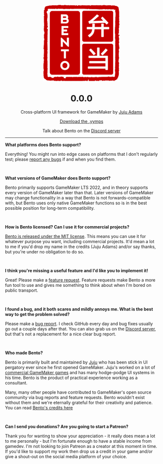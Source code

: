 <img src="https://raw.githubusercontent.com/JujuAdams/Bento/master/LOGO.png" width="50%" style="display: block; margin: auto;" />
<h1 align="center">0.0.0</h1>
<p align="center">Cross-platform UI framework for GameMaker by <a href="https://www.jujuadams.com/" target="_blank">Juju Adams</a></p>

<p align="center"><a href="https://github.com/JujuAdams/Bento/releases/" target="_blank">Download the .yymps</a></p>
<p align="center">Talk about Bento on the <a href="https://discord.gg/8krYCqr" target="_blank">Discord server</a></p>

---

**What platforms does Bento support?**

Everything! You might run into edge cases on platforms that I don't regularly test; please [report any bugs](https://github.com/JujuAdams/Bento/issues) if and when you find them.

&nbsp;

**What versions of GameMaker does Bento support?**

Bento primarily supports GameMaker LTS 2022, and in theory supports every version of GameMaker later than that. Later versions of GameMaker may change functionality in a way that Bento is not forwards-compatible with, but Bento uses only native GameMaker functions so is in the best possible position for long-term compatibility.

&nbsp;

**How is Bento licensed? Can I use it for commercial projects?**

[Bento is released under the MIT license](https://github.com/JujuAdams/Bento/blob/master/LICENSE). This means you can use it for whatever purpose you want, including commercial projects. It'd mean a lot to me if you'd drop my name in the credits (Juju Adams) and/or say thanks, but you're under no obligation to do so.

&nbsp;

**I think you're missing a useful feature and I'd like you to implement it!**

Great! Please make a [feature request](https://github.com/JujuAdams/Bento/issues). Feature requests make Bento a more fun tool to use and gives me something to think about when I'm bored on public transport.

&nbsp;

**I found a bug, and it both scares and mildly annoys me. What is the best way to get the problem solved?**

Please make a [bug report](https://github.com/JujuAdams/Bento/issues). I check GitHub every day and bug fixes usually go out a couple days after that. You can also grab us on the [Discord server](https://discord.gg/8krYCqr), but that's not a replacement for a nice clear bug report.

&nbsp;

**Who made Bento?**

Bento is primarily built and maintained by [Juju](https://www.jujuadams.com/) who has been stick in UI pergatory ever since he first opened GameMaker. Juju's worked on a lot of [commercial GameMaker games](http://www.jujuadams.com/) and has many hodge-podge UI systems in his time. Bento is the product of practical experience working as a consultant.

Many, many other people have contributed to GameMaker's open source community via bug reports and feature requests. Bento wouldn't exist without them and we're eternally grateful for their creativity and patience. You can read [Bento's credits here](Credits)

&nbsp;

**Can I send you donations? Are you going to start a Patreon?**

Thank you for wanting to show your appreciation - it really does mean a lot to me personally - but I'm fortunate enough to have a stable income from gamedev. I'm not looking to join Patreon as a creator at this moment in time. If you'd like to support my work then drop us a credit in your game and/or give a shout-out on the social media platform of your choice.
